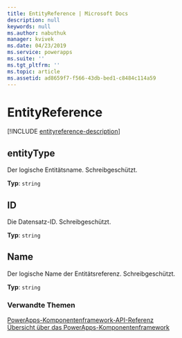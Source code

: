 ```yaml
---
title: EntityReference | Microsoft Docs
description: null
keywords: null
ms.author: nabuthuk
manager: kvivek
ms.date: 04/23/2019
ms.service: powerapps
ms.suite: ''
ms.tgt_pltfrm: ''
ms.topic: article
ms.assetid: ad8659f7-f566-43db-bed1-c8484c114a59
---
```


# <a name="entityreference"></a>EntityReference

<!-- CustomControlEntityReference -->

[!INCLUDE [entityreference-description](includes/entityreference-description.md)]

## <a name="entitytype"></a>entityType

Der logische Entitätsname. Schreibgeschützt.

**Typ**: `string`

## <a name="id"></a>ID

Die Datensatz-ID. Schreibgeschützt.

**Typ**: `string`

## <a name="name"></a>Name

Der logische Name der Entitätsreferenz. Schreibgeschützt.

**Typ**: `string`

### <a name="related-topics"></a>Verwandte Themen

[PowerApps-Komponentenframework-API-Referenz](../reference/index.md)<br/>
[Übersicht über das PowerApps-Komponentenframework](../overview.md)